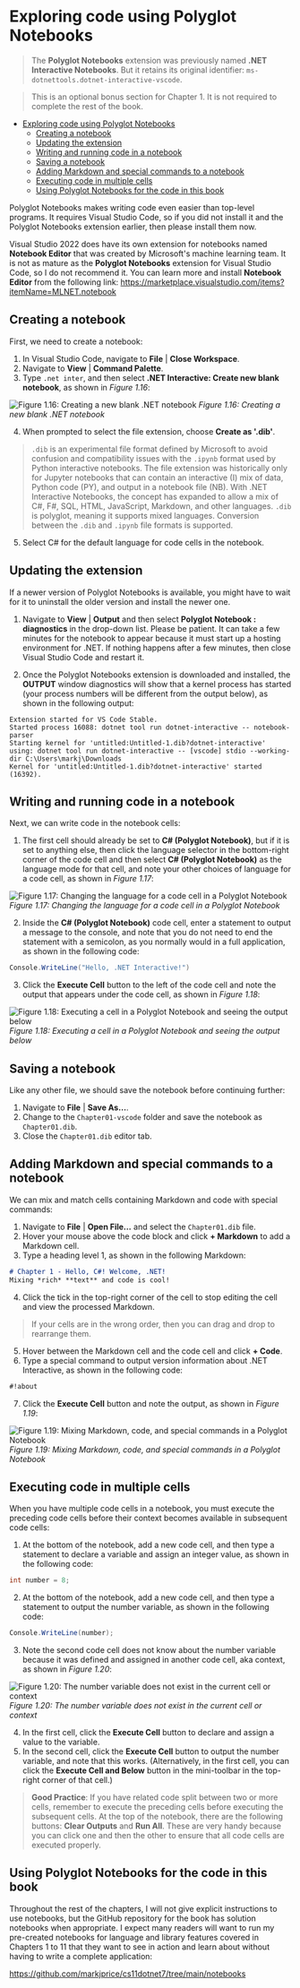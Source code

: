 # Exploring code using Polyglot Notebooks

> The **Polyglot Notebooks** extension was previously named **.NET Interactive Notebooks**. But it retains its original identifier: `ms-dotnettools.dotnet-interactive-vscode`.

> This is an optional bonus section for Chapter 1. It is not required to complete the rest of the book.

- [Exploring code using Polyglot Notebooks](#exploring-code-using-polyglot-notebooks)
  - [Creating a notebook](#creating-a-notebook)
  - [Updating the extension](#updating-the-extension)
  - [Writing and running code in a notebook](#writing-and-running-code-in-a-notebook)
  - [Saving a notebook](#saving-a-notebook)
  - [Adding Markdown and special commands to a notebook](#adding-markdown-and-special-commands-to-a-notebook)
  - [Executing code in multiple cells](#executing-code-in-multiple-cells)
  - [Using Polyglot Notebooks for the code in this book](#using-polyglot-notebooks-for-the-code-in-this-book)

Polyglot Notebooks makes writing code even easier than top-level programs. It requires Visual Studio Code, so if you did not install it and the Polyglot Notebooks extension earlier, then please install them now.

Visual Studio 2022 does have its own extension for notebooks named **Notebook Editor** that was created by Microsoft's machine learning team. It is not as mature as the **Polyglot Notebooks** extension for Visual Studio Code, so I do not recommend it. You can learn more and install **Notebook Editor** from the following link: https://marketplace.visualstudio.com/items?itemName=MLNET.notebook

## Creating a notebook

First, we need to create a notebook:

1. In Visual Studio Code, navigate to **File** | **Close Workspace**.
2. Navigate to **View** | **Command Palette**.
3. Type `.net inter`, and then select **.NET Interactive: Create new blank notebook**, as shown in *Figure 1.16*:
   
![Figure 1.16: Creating a new blank .NET notebook](images/B18856_01_16.png)
*Figure 1.16: Creating a new blank .NET notebook*

4. When prompted to select the file extension, choose **Create as '.dib'**.

> `.dib` is an experimental file format defined by Microsoft to avoid confusion and compatibility issues with the `.ipynb` format used by Python interactive notebooks. The file extension was historically only for Jupyter notebooks that can contain an interactive (I) mix of data, Python code (PY), and output in a notebook file (NB). With .NET Interactive Notebooks, the concept has expanded to allow a mix of C#, F#, SQL, HTML, JavaScript, Markdown, and other languages. `.dib` is polyglot, meaning it supports mixed languages. Conversion between the `.dib` and `.ipynb` file formats is supported.

5. Select C# for the default language for code cells in the notebook.

## Updating the extension

If a newer version of Polyglot Notebooks is available, you might have to wait for it to uninstall the older version and install the newer one. 

1. Navigate to **View** | **Output** and then select **Polyglot Notebook : diagnostics** in the drop-down list. Please be patient. It can take a few minutes for the notebook to appear because it must start up a hosting environment for .NET. If nothing happens after a few minutes, then close Visual Studio Code and restart it.

2. Once the Polyglot Notebooks extension is downloaded and installed, the **OUTPUT** window diagnostics will show that a kernel process has started (your process numbers will be different from the output below), as shown in the following output:
```
Extension started for VS Code Stable.
Started process 16088: dotnet tool run dotnet-interactive -- notebook-parser
Starting kernel for 'untitled:Untitled-1.dib?dotnet-interactive' using: dotnet tool run dotnet-interactive -- [vscode] stdio --working-dir C:\Users\markj\Downloads
Kernel for 'untitled:Untitled-1.dib?dotnet-interactive' started (16392).
```

## Writing and running code in a notebook

Next, we can write code in the notebook cells:

1. The first cell should already be set to **C# (Polyglot Notebook)**, but if it is set to anything else, then click the language selector in the bottom-right corner of the code cell and then select **C# (Polyglot Notebook)** as the language mode for that cell, and note your other choices of language for a code cell, as shown in *Figure 1.17*:

![Figure 1.17: Changing the language for a code cell in a Polyglot Notebook](images/B18856_01_17.png)
*Figure 1.17: Changing the language for a code cell in a Polyglot Notebook*

2. Inside the **C# (Polyglot Notebook)** code cell, enter a statement to output a message to the console, and note that you do not need to end the statement with a semicolon, as you normally would in a full application, as shown in the following code:

```cs
Console.WriteLine("Hello, .NET Interactive!")
```

3. Click the **Execute Cell** button to the left of the code cell and note the output that appears under the code cell, as shown in *Figure 1.18*:

![Figure 1.18: Executing a cell in a Polyglot Notebook and seeing the output below](images/B18856_01_18.png)
*Figure 1.18: Executing a cell in a Polyglot Notebook and seeing the output below*

## Saving a notebook

Like any other file, we should save the notebook before continuing further:

1. Navigate to **File** | **Save As…**.
2. Change to the `Chapter01-vscode` folder and save the notebook as `Chapter01.dib`.
3. Close the `Chapter01.dib` editor tab.

## Adding Markdown and special commands to a notebook

We can mix and match cells containing Markdown and code with special commands:

1. Navigate to **File** | **Open File…** and select the `Chapter01.dib` file.
2. Hover your mouse above the code block and click **+ Markdown** to add a Markdown cell.
3. Type a heading level 1, as shown in the following Markdown:
```md
# Chapter 1 - Hello, C#! Welcome, .NET!
Mixing *rich* **text** and code is cool!
```
4. Click the tick in the top-right corner of the cell to stop editing the cell and view the processed Markdown.

> If your cells are in the wrong order, then you can drag and drop to rearrange them.

5. Hover between the Markdown cell and the code cell and click **+ Code**.
6. Type a special command to output version information about .NET Interactive, as shown in the following code:
```md
#!about
```
7. Click the **Execute Cell** button and note the output, as shown in *Figure 1.19*:
 
![Figure 1.19: Mixing Markdown, code, and special commands in a Polyglot Notebook](images/B18856_01_19.png)
*Figure 1.19: Mixing Markdown, code, and special commands in a Polyglot Notebook*

## Executing code in multiple cells

When you have multiple code cells in a notebook, you must execute the preceding code cells before their context becomes available in subsequent code cells:

1. At the bottom of the notebook, add a new code cell, and then type a statement to declare a variable and assign an integer value, as shown in the following code:
```cs
int number = 8;
```
2. At the bottom of the notebook, add a new code cell, and then type a statement to output the number variable, as shown in the following code:
```cs
Console.WriteLine(number);
```
3. Note the second code cell does not know about the number variable because it was defined and assigned in another code cell, aka context, as shown in *Figure 1.20*:

![Figure 1.20: The number variable does not exist in the current cell or context](images/B18856_01_20.png)
*Figure 1.20: The number variable does not exist in the current cell or context*

4. In the first cell, click the **Execute Cell** button to declare and assign a value to the variable.
5. In the second cell, click the **Execute Cell** button to output the number variable, and note that this works. (Alternatively, in the first cell, you can click the **Execute Cell and Below** button in the mini-toolbar in the top-right corner of that cell.)

> **Good Practice**: If you have related code split between two or more cells, remember to execute the preceding cells before executing the subsequent cells. At the top of the notebook, there are the following buttons: **Clear Outputs** and **Run All**. These are very handy because you can click one and then the other to ensure that all code cells are executed properly.

## Using Polyglot Notebooks for the code in this book

Throughout the rest of the chapters, I will not give explicit instructions to use notebooks, but the GitHub repository for the book has solution notebooks when appropriate. I expect many readers will want to run my pre-created notebooks for language and library features covered in Chapters 1 to 11 that they want to see in action and learn about without having to write a complete application:

https://github.com/markjprice/cs11dotnet7/tree/main/notebooks
